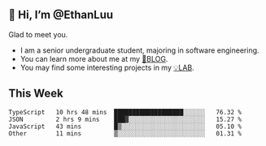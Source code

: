 ## 👋 Hi, I’m @EthanLuu

Glad to meet you.

- I am a senior undergraduate student, majoring in software engineering.
- You can learn more about me at my [📝BLOG](https://blog.ethanloo.cn).
- You may find some interesting projects in my [💡LAB](https://lab.ethanloo.cn).

## This Week
<!--START_SECTION:waka-->

```text
TypeScript   10 hrs 48 mins  ███████████████████░░░░░░   76.32 %
JSON         2 hrs 9 mins    ███▓░░░░░░░░░░░░░░░░░░░░░   15.27 %
JavaScript   43 mins         █▒░░░░░░░░░░░░░░░░░░░░░░░   05.10 %
Other        11 mins         ▒░░░░░░░░░░░░░░░░░░░░░░░░   01.31 %
```

<!--END_SECTION:waka-->
